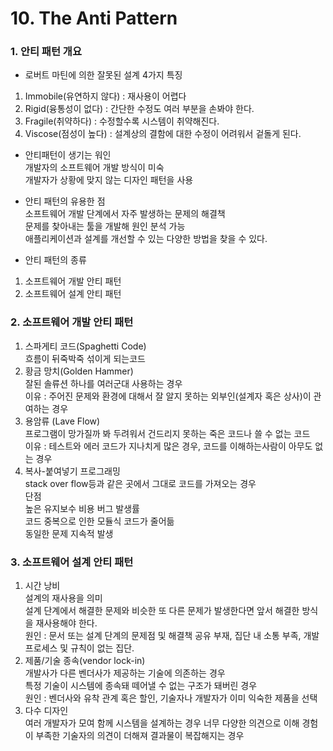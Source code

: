 # 10. The Anti Pattern 

### 1. 안티 패턴 개요 

- 로버트 마틴에 의한 잘못된 설계 4가지 특징 <br> 
1. Immobile(유연하지 않다) : 재사용이 어렵다   <br>
2. Rigid(융통성이 없다) : 간단한 수정도 여러 부분을 손봐야 한다.  <br>
3. Fragile(취약하다) : 수정할수록 시스템이 취약해진다.  <br>
4. Viscose(점성이 높다) : 설계상의 결함에 대한 수정이 어려워서 겉돌게 된다.  <br>

- 안티패턴이 생기는 워인  <br>
개발자의 소프트웨어 개발 방식이 미숙  <br>
개발자가 상황에 맞지 않는 디자인 패턴을 사용  <br>

- 안티 패턴의 유용한 점  <br>
소프트웨어 개발 단계에서 자주 발생하는 문제의 해결책  <br>
문제를 찾아내는 툴을 개발해 원인 분석 가능  <br>
애플리케이션과 설계를 개선할 수 있는 다양한 방법을 찾을 수 있다.  <br>

- 안티 패턴의 종류  <br>
1. 소프트웨어 개발 안티 패턴  <br>
2. 소프트웨어 설계 안티 패턴  <br>

### 2. 소프트웨어 개발 안티 패턴 
1. 스파게티 코드(Spaghetti Code)  <br>
흐름이 뒤죽박죽 섞이게 되는코드   <br>
2. 황금 망치(Golden Hammer)  <br>
잘된 솔류션 하나를 여러군대 사용하는 경우  <br>
이유 : 주어진 문제와 환경에 대해서 잘 알지 못하는 외부인(설계자 혹은 상사)이 관여하는 경우  <br>
3. 용암류 (Lave Flow)  <br>
프로그램이 망가질까 봐 두려워서 건드리지 못하는 죽은 코드나 쓸 수 없는 코드  <br>
이유 : 테스트와 에러 코드가 지나치게 많은 경우, 코드를 이해하는사람이 아무도 없는 경우  <br>
4. 복사-붙여넣기 프로그래밍  <br>
stack over flow등과 같은 곳에서 그대로 코드를 가져오는 경우   <br>
단점  <br>
높은 유지보수 비용 버그 발생률  <br>
코드 중복으로 인한 모듈식 코드가 줄어듦  <br>
동일한 문제 지속적 발생  <br>

### 3. 소프트웨어 설계 안티 패턴 
1. 시간 낭비  <br>
설계의 재사용을 의미  <br>
설계 단계에서 해결한 문제와 비슷한 또 다른 문제가 발생한다면 앞서 해결한 방식을 재사용해야 한다.  <br>
원인 : 문서 또는 설계 단계의 문제점 및 해결책 공유 부재, 집단 내 소통 부족, 개발 프로세스 및 규칙이 없는 집단.  <br>
2. 제품/기술 종속(vendor lock-in)  <br>
개발사가 다른 벤더사가 제공하는 기술에 의존하는 경우  <br>
특정 기술이 시스템에 종속돼 떼어낼 수 없는 구조가 돼버린 경우  <br>
원인 : 벤더사와 유착 관계 혹은 할인,  기술자나 개발자가 이미 익숙한 제품을 선택  <br>
3. 다수 디자인  <br>
여러 개발자가 모여 함께 시스템을 설계하는 경우 너무 다양한 의견으로 이해 경험이 부족한 기술자의 의견이 더해져 결과물이 복잡해지는 경우  <br>


 

